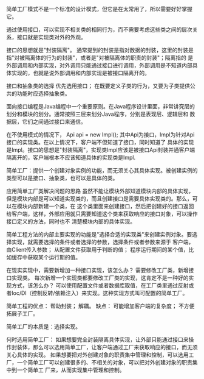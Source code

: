 简单工厂模式不是一个标准的设计模式，但它是在太常用了，所以需要好好掌握它。

通过使用接口，可以实现不相关类的相同行为，而不需要考虑这些类之间的层次关系，接口就是实现类对外的外观。

接口的思想就是"封装隔离"。 通常提到的封装是指对数据的封装，这里的封装是指"对被隔离体的行为的封装"，或者是"对被隔离体的职责的封装"；隔离指的
是外部调用和内部实现，对外调用只能通过接口进行调用，外部调用是不知道内部具体实现的，也就是说外部调用和内部实现是被接口隔离开的。

接口和抽象类的选择
优先选用接口；
在既要定义子类的行为，又要为子类提供公共的功能时应选择抽象类。

面向接口编程是Java编程中一个重要原则。在Java程序设计里面，非常讲究层的划分和模块的划分。通常按照三层来划分Java程序，分别是表现层、逻辑层和
数据层，它们之间通过接口来通信。

在不使用模式的情况下， Api api = new Impl(); 其中Api为接口，Impl为针对Api接口的实现类。在以上情况下，客户端不但知道了接口，同时知道了
具体的实现是Impl。接口的思想是"封装隔离"，实现类Impl应该是被接口Api封装并通客户端隔离开的，客户端根本不应该知道具体的实现类是Impl.

简单工厂：提供一个创建对象实例的功能，而无须关心其具体实现。被创建实例的类型可以是接口、抽象类，也可以是具体的类。

应用简单工厂类解决问题的思路
虽然不能让模块外部知道模块内部的具体实现，但是模块内部是可以知道实现类的，而且创建接口是需要具体实现类的。那么，可以在模块内部新建一个类，在
这个类里面来创建接口，然后把创建好的接口返回给客户端，这样，外部应用就只需要知道这个类来获取响应的接口对象，可以操作接口定义的方法，同时也不
清楚模块内部的具体实现。

简单工程方法的内部主要实现的功能是"选择合适的实现类"来创建实例对象。要选择实现，就需要选择的条件或者选择的参数，选择条件或者参数来源于
客户端，由Client传入参数；
从配置文件获取用于判断的值；
程序运行期间的某个值，比如缓存中获取某个运行期的值。

在现实实现中，需要新增加一种接口实现，该怎么办？
需要修改工厂类，新增接口实现类。
每次新增一个实现类都要修改工厂类的实现，这肯定不是一种好的实现方式，该怎么办？
可以使用配置文件或者数据库取值，在工厂类里通过反射或者Ioc/DI（控制反转/依赖注入）来实现。这种实现方式叫可配置的简单工厂。

简单工程的优点：
帮助封装；
解耦。
缺点：
可能增加客户端的复杂度；
不方便拓展子工厂。

简单工厂的本质是：选择实现。

何时选用简单工厂：
如果想要完全封装隔离具体实现，让外部只能通过接口来操作封装体，那么可以选用简单工厂，让客户端通过工厂来获取响应的接口，而无须关心具体的实现。
如果想要把对外创建对象的职责集中管理和控制，可以选用工厂，一个简单工厂可以创建很多的、不相关的对象，可以把对外创建对象的职责集中到一个简单工
厂来，从而实现集中管理和控制。

